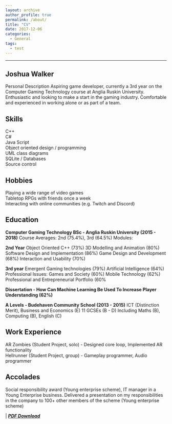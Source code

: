 ```yaml
---
layout: archive
author_profile: true
permalink: /about/
title: "CV"
date: 2017-12-06
categories:
  - General
tags:
  - test
---
```

------
## Joshua Walker
Personal Description
Aspiring game developer, currently a 3rd year on the Computer Gaming Technology course at Anglia Ruskin University.
Enthusiastic and looking to make a start in the gaming industry.
Comfortable and experienced in working alone or as part of a team.
## Skills
C++  
C#  
Java Script  
Object oriented design / programming  
UML class diagrams  
SQLite / Databases  
Source control  

## Hobbies
Playing a wide range of video games  
Tabletop RPGs with friends once a week  
Interacting with online communities (e.g. Twitch
and Discord)  

## Education
**Computer Gaming Technology BSc - Anglia Ruskin University (2015 - 2018)**
Course Averages: 2nd (75.4%), 3rd (64.5%)
Modules: 

**2nd Year**
Object Oriented C++ (73%)
3D Modelling and Animation (80%)
Software Design and Implementation (86%)
Game Design and Development (68%)
Interaction and Usability (70%)

**3rd year**
Emergent Gaming technologies (79%)
Artificial Intelligence (64%)
Professional Issues: Games and Society (60%)
Mobile Technology (62%)
Professional and Entrepreneurial Portfolio (60%

**Dissertation - How Can Machine Learning Be Used To Increase Player Understanding (62%)**

**A Levels - Budehaven Community School (2013 - 2015)**
ICT (Distinction Merit), Business and Economics (E)
11 GCSEs (B - D) Including Maths (B), Computing (B), English (C) 


## Work Experience
AR Zombies (Student Project, solo) - Designed core loop, Implemented AR functionality  
Hellrunner (Student Project, group) - Gameplay programmer, Audio programmer  

## Accolades
Social responsibility award (Young enterprise scheme), IT manager in a Young Enterprise business.
Delivered a presentation on my responsibilities in the company to 100+ other members of the scheme (Young enterprise scheme)

 | [**_PDF Download_**](https://jjrwalker.github.io/assets/pdf/CV.pdf)

